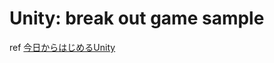 # Unity: break out game sample

ref [今日からはじめるUnity](https://qiita.com/nmxi/items/7950fb12ef925efa276d)

